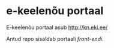 
# e-keelenõu portaal

E-keelenõu portaal asub http://kn.eki.ee/

Antud repo sisaldab portaali *front-endi*.
